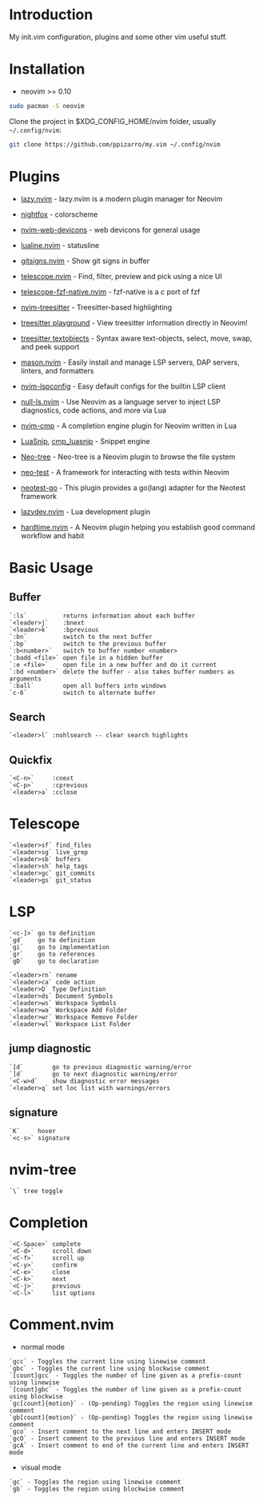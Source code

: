 # Introduction

My init.vim configuration, plugins and some other vim useful stuff.

# Installation

 - neovim >= 0.10
```bash
sudo pacman -S neovim
```

Clone the project in $XDG_CONFIG_HOME/nvim folder, usually `~/.config/nvim`:

```bash
git clone https://github.com/ppizarro/my.vim ~/.config/nvim
```

# Plugins

- [lazy.nvim](https://github.com/folke/lazy.nvim) - lazy.nvim is a modern plugin manager for Neovim

- [nightfox](https://github.com/EdenEast/nightfox.nvim) - colorscheme

- [nvim-web-devicons](https://github.com/kyazdani42/nvim-web-devicons) - web devicons for general usage

- [lualine.nvim](https://github.com/hoob3rt/lualine.nvim) - statusline

- [gitsigns.nvim](https://github.com/lewis6991/gitsigns.nvim) - Show git signs in buffer

- [telescope.nvim](https://github.com/nvim-lua/telescope.nvim) - Find, filter, preview and pick using a nice UI
- [telescope-fzf-native.nvim](https://github.com/nvim-telescope/telescope-fzf-native.nvim) - fzf-native is a c port of fzf 

- [nvim-treesitter](https://github.com/nvim-treesitter/nvim-treesitter) - Treesitter-based highlighting 
- [treesitter playground](https://github.com/nvim-treesitter/playground) - View treesitter information directly in Neovim!
- [treesitter textobjects](https://github.com/nvim-treesitter/nvim-treesitter-textobjects) - Syntax aware text-objects, select, move, swap, and peek support

- [mason.nvim](https://github.com/williamboman/mason.nvim) - Easily install and manage LSP servers, DAP servers, linters, and formatters
- [nvim-lspconfig](https://github.com/neovim/nvim-lspconfig) - Easy default configs for the builtin LSP client
- [null-ls.nvim](https://github.com/nvimtools/none-ls.nvim) - Use Neovim as a language server to inject LSP diagnostics, code actions, and more via Lua

- [nvim-cmp](https://github.com/hrsh7th/nvim-cmp) - A completion engine plugin for Neovim written in Lua
- [LuaSnip](https://github.com/L3MON4D3/LuaSnip), [cmp_luasnip](https://github.com/saadparwaiz1/cmp_luasnip) - Snippet engine

- [Neo-tree](https://github.com/nvim-neo-tree/neo-tree.nvim) -  Neo-tree is a Neovim plugin to browse the file system

- [neo-test](https://github.com/nvim-neotest/neotest) - A framework for interacting with tests within Neovim
- [neotest-go](https://github.com/nvim-neotest/neotest-go) - This plugin provides a go(lang) adapter for the Neotest framework

- [lazydev.nvim](https://github.com/folke/lazydev.nvim) - Lua development plugin

- [hardtime.nvim](https://github.com/m4xshen/hardtime.nvim) - A Neovim plugin helping you establish good command workflow and habit

# Basic Usage

## Buffer
```help
`:ls`          returns information about each buffer
`<leader>j`    :bnext
`<leader>k`    :bprevious
`:bn`          switch to the next buffer
`:bp`          switch to the previous buffer
`:b<number>`   switch to buffer number <number>
`:badd <file>` open file in a hidden buffer
`:e <file>`    open file in a new buffer and do it current
`:bd <number>` delete the buffer - also takes buffer numbers as arguments
`:ball`        open all buffers into windows
`c-6`          switch to alternate buffer
```

## Search
```help
`<leader>l` :nohlsearch -- clear search highlights
```

## Quickfix
```help
`<C-n>`     :cnext
`<C-p>`     :cprevious
`<leader>a` :cclose
```

# Telescope
```help
`<leader>sf` find_files
`<leader>sg` live_grep
`<leader>sb` buffers
`<leader>sh` help_tags
`<leader>gc` git_commits
`<leader>gs` git_status
```

# LSP
```help
`<c-]>` go to definition
`gd`    go to definition
`gi`    go to implementation
`gr`    go to references
`gD`    go to declaration

`<leader>rn` rename
`<leader>ca` code action
`<leader>D` Type Definition
`<leader>ds` Document Symbols
`<leader>ws` Workspace Symbols
`<leader>wa` Workspace Add Folder
`<leader>wr` Workspace Remove Folder
`<leader>wl` Workspace List Folder
```

## jump diagnostic
```help
`[d`        go to previous diagnostic warning/error
`]d`        go to next diagnostic warning/error
`<C-w>d`    show diagnostic error messages
`<leader>q` set loc list with warnings/errors
```

## signature
```help
`K`     hover
`<c-s>` signature
```

# nvim-tree
```help
`\` tree toggle
```

# Completion
```help
`<C-Space>` complete
`<C-d>`     scroll down
`<C-f>`     scroll up
`<C-y>`     confirm
`<C-e>`     close
`<C-k>`     next
`<C-j>`     previous
`<C-l>`     list options
```

# Comment.nvim
 - normal mode

```help
`gcc` - Toggles the current line using linewise comment
`gbc` - Toggles the current line using blockwise comment
`[count]gcc` - Toggles the number of line given as a prefix-count using linewise
`[count]gbc` - Toggles the number of line given as a prefix-count using blockwise
`gc[count]{motion}` - (Op-pending) Toggles the region using linewise comment
`gb[count]{motion}` - (Op-pending) Toggles the region using linewise comment
`gco` - Insert comment to the next line and enters INSERT mode
`gcO` - Insert comment to the previous line and enters INSERT mode
`gcA` - Insert comment to end of the current line and enters INSERT mode
```

 - visual mode
```help
`gc` - Toggles the region using linewise comment
`gb` - Toggles the region using blockwise comment
```
